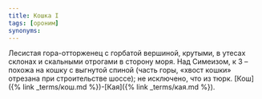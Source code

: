```yaml
---
title: Кошка I
tags: [ороним]
synonyms:
---
```


Лесистая гора-отторженец с горбатой вершиной, крутыми, в утесах склонах и
скальными отрогами в сторону моря. Над Симеизом, к З – похожа на кошку с
выгнутой спиной (часть горы, «хвост кошки» отрезана при строительстве шоссе); не
исключено, что из тюрк. [Кош]({% link _terms/кош.md %})-[Кая]({% link _terms/кая.md %}).
